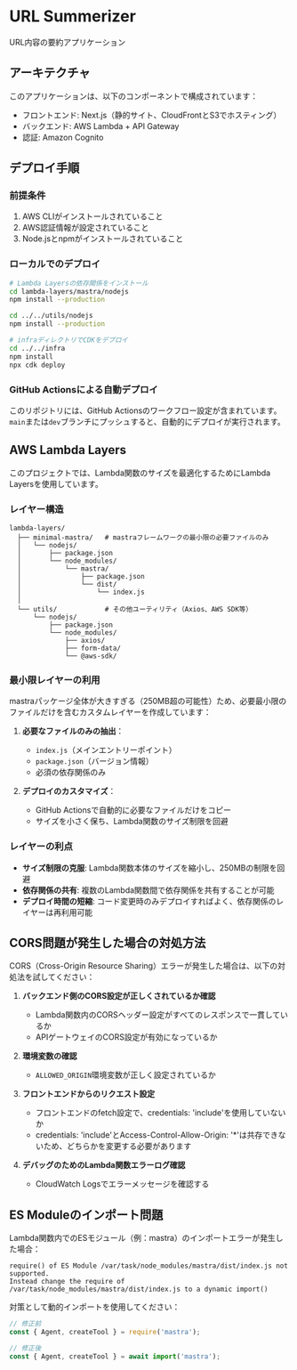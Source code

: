 # URL Summerizer

URL内容の要約アプリケーション

## アーキテクチャ

このアプリケーションは、以下のコンポーネントで構成されています：

- フロントエンド: Next.js（静的サイト、CloudFrontとS3でホスティング）
- バックエンド: AWS Lambda + API Gateway
- 認証: Amazon Cognito

## デプロイ手順

### 前提条件

1. AWS CLIがインストールされていること
2. AWS認証情報が設定されていること
3. Node.jsとnpmがインストールされていること

### ローカルでのデプロイ

```bash
# Lambda Layersの依存関係をインストール
cd lambda-layers/mastra/nodejs
npm install --production

cd ../../utils/nodejs
npm install --production

# infraディレクトリでCDKをデプロイ
cd ../../infra
npm install
npx cdk deploy
```

### GitHub Actionsによる自動デプロイ

このリポジトリには、GitHub Actionsのワークフロー設定が含まれています。`main`または`dev`ブランチにプッシュすると、自動的にデプロイが実行されます。

## AWS Lambda Layers

このプロジェクトでは、Lambda関数のサイズを最適化するためにLambda Layersを使用しています。

### レイヤー構造

```
lambda-layers/
  ├── minimal-mastra/   # mastraフレームワークの最小限の必要ファイルのみ
  │   └── nodejs/
  │       ├── package.json
  │       └── node_modules/
  │           └── mastra/
  │               ├── package.json
  │               └── dist/
  │                   └── index.js
  │
  └── utils/            # その他ユーティリティ（Axios、AWS SDK等）
      └── nodejs/
          ├── package.json
          └── node_modules/
              ├── axios/
              ├── form-data/
              └── @aws-sdk/
```

### 最小限レイヤーの利用

mastraパッケージ全体が大きすぎる（250MB超の可能性）ため、必要最小限のファイルだけを含むカスタムレイヤーを作成しています：

1. **必要なファイルのみの抽出**：
   - `index.js`（メインエントリーポイント）
   - `package.json`（バージョン情報）
   - 必須の依存関係のみ

2. **デプロイのカスタマイズ**：
   - GitHub Actionsで自動的に必要なファイルだけをコピー
   - サイズを小さく保ち、Lambda関数のサイズ制限を回避

### レイヤーの利点

- **サイズ制限の克服**: Lambda関数本体のサイズを縮小し、250MBの制限を回避
- **依存関係の共有**: 複数のLambda関数間で依存関係を共有することが可能
- **デプロイ時間の短縮**: コード変更時のみデプロイすればよく、依存関係のレイヤーは再利用可能

## CORS問題が発生した場合の対処方法

CORS（Cross-Origin Resource Sharing）エラーが発生した場合は、以下の対処法を試してください：

1. **バックエンド側のCORS設定が正しくされているか確認**
   - Lambda関数内のCORSヘッダー設定がすべてのレスポンスで一貫しているか
   - APIゲートウェイのCORS設定が有効になっているか

2. **環境変数の確認**
   - `ALLOWED_ORIGIN`環境変数が正しく設定されているか

3. **フロントエンドからのリクエスト設定**
   - フロントエンドのfetch設定で、credentials: 'include'を使用していないか
   - credentials: 'include'とAccess-Control-Allow-Origin: '*'は共存できないため、どちらかを変更する必要があります

4. **デバッグのためのLambda関数エラーログ確認**
   - CloudWatch Logsでエラーメッセージを確認する

## ES Moduleのインポート問題

Lambda関数内でのESモジュール（例：mastra）のインポートエラーが発生した場合：

```
require() of ES Module /var/task/node_modules/mastra/dist/index.js not supported.
Instead change the require of /var/task/node_modules/mastra/dist/index.js to a dynamic import()
```

対策として動的インポートを使用してください：

```javascript
// 修正前
const { Agent, createTool } = require('mastra');

// 修正後
const { Agent, createTool } = await import('mastra');
